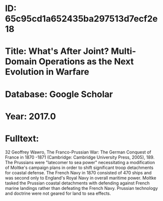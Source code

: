 # ID: 65c95cd1a652435ba297513d7ecf2e18
# Title: What's After Joint? Multi-Domain Operations as the Next Evolution in Warfare
# Database: Google Scholar
# Year: 2017.0
# Fulltext:
32 Geoffrey Wawro, The Franco-Prussian War: The German Conquest of France in 1870 -1871 (Cambridge: Cambridge University Press, 2005), 189.
The Prussians were "latecomer to sea power" necessitating a modification of Moltke's campaign plans in order to shift significant troop detachments for coastal defense.
The French Navy in 1870 consisted of 470 ships and was second only to England's Royal Navy in overall maritime power.
Moltke tasked the Prussian coastal detachments with defending against French marine landings rather than defeating the French Navy.
Prussian technology and doctrine were not geared for land to sea effects.